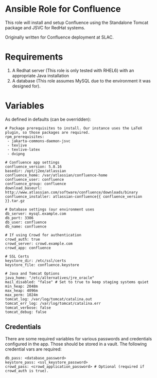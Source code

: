 # Ansible Role for Confluence

This role will install and setup Confluence using the Standalone Tomcat package and JSVC for RedHat systems. 

Originally written for Confluence deployment at SLAC. 

# Requirements

1. A Redhat server (This role is only tested with RHEL6) with an appropriate Java installation
2. A database (This role assumes MySQL due to the environment it was designed for).

# Variables

As defined in defaults (can be overridden):
    
    # Package prerequisites to install. Our instance uses the LaTeX plugin, so those packages are required.
    rpm_prerequisites:
     - jakarta-commons-daemon-jsvc
     - texlive
     - texlive-latex
     - dvipng
    
    # Confluence app settings
    confluence_version: 5.8.16
    basedir: /opt/j2ee/atlassian
    confluence_home: /var/atlassian/confluence-home
    confluence_user: confluence
    confluence_group: confluence
    download_baseurl: http://www.atlassian.com/software/confluence/downloads/binary
    confluence_installer: atlassian-confluence{{ confluence_version }}.tar.gz
    
    # Database settings (our environment uses
    db_server: mysql.example.com
    db_port: 3306
    db_user: confluence
    db_name: confluence
    
    # If using Crowd for authentication
    crowd_auth: true
    crowd_server: crowd.example.com
    crowd_app: confluence
    
    # SSL Certs
    keystore_dir: /etc/ssl/certs
    keystore_file: confluence.keystore
    
    # Java and Tomcat Options
    java_home: "/etc/alternatives/jre_oracle"
    mail_disabled: "false" # Set to true to keep staging systems quiet
    min_heap: 2048m
    max_heap: 4096m
    max_perm: 1024m
    tomcat_log: /var/log/tomcat/catalina.out
    tomcat_err_log: /var/log/tomcat/catalina.err
    tomcat_verbose: false
    tomcat_debug: false

## Credentials

There are some required variables for various passwords and credentials configured in the app. Those should be stored
in a vault. The following credential vars are required:

    db_pass: <database_password>
    keystore_pass: <ssl_keystore_password>
    crowd_pass: <crowd_application_password> # Optional (required if crowd_auth is true).
    
    